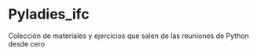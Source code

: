 # Pyladies_ifc
Colección de materiales y ejercicios que salen de las reuniones de Python desde cero
